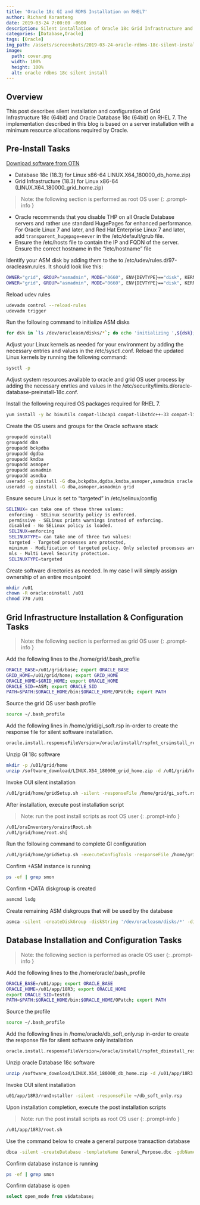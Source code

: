 ```yaml
---
title: 'Oracle 18c GI and RDMS Installation on RHEL7'
author: Richard Koranteng
date: 2019-03-24 7:00:00 -0600
description: Silent installation of Oracle 18c Grid Infrastructure and Database
categories: [Database,Oracle]
tags: [Oracle]
img_path: /assets/screenshots/2019-03-24-oracle-rdbms-18c-silent-installation-on-rhel-7
image:
  path: cover.png
  width: 100%
  height: 100%
  alt: oracle rdbms 18c silent install
---
```


## Overview
This post describes silent installation and configuration of Grid Infrastructure 18c (64bit) and Oracle Database 18c (64bit) on RHEL 7. The implementation described in this blog is based on a server installation with a minimum resource allocations required by Oracle.


## Pre-Install Tasks
[Download software from OTN](https://www.oracle.com/technetwork/database/enterprise-edition/downloads/oracle18c-linux-180000-5022980.html)
* Database 18c (18.3) for Linux x86-64 LINUX.X64_180000_db_home.zip)
* Grid Infrastructure (18.3) for Linux x86-64 (LINUX.X64_180000_grid_home.zip)

> Note: the following section is performed as root OS user
{: .prompt-info }

* Oracle recommends that you disable THP on all Oracle Database servers and rather use standard HugePages for enhanced performance. For Oracle Linux 7 and later, and Red Hat Enterprise Linux 7 and later, add `transparent_hugepage=never` in the /etc/default/grub file.
* Ensure the /etc/hosts file to contain the IP and FQDN of the server. Ensure the correct hostname in the “/etc/hostname” file

Identify your ASM disk by adding them to the to /etc/udev/rules.d/97-oracleasm.rules. It should look like this:

```bash
OWNER="grid", GROUP="asmadmin", MODE="0660", ENV{DEVTYPE}=="disk", KERNEL=="xvdca", SYMLINK+="oracleasm/disks/DATA1"
OWNER="grid", GROUP="asmadmin", MODE="0660", ENV{DEVTYPE}=="disk", KERNEL=="xvdcb", SYMLINK+="oracleasm/disks/FRA1"
```

Reload udev rules
```bash
udevadm control --reload-rules
udevadm trigger
```

Run the following command to initialize ASM disks
```bash
for dsk in `ls /dev/oracleasm/disks/*`; do echo 'initializing ',${dsk}; dd if=/dev/zero of=${dsk} bs=4096 count=1; done
```

Adjust your Linux kernels as needed for your environment by adding the necessary entries and values in the /etc/sysctl.conf. Reload the updated Linux kernels by running the following command:
```bash
sysctl -p
```

Adjust system resources available to oracle and grid OS user process by adding the necessary enrties and values in the /etc/security/limits.d/oracle-database-preinstall-18c.conf.

Install the following required OS packages required for RHEL 7.
```bash
yum install -y bc binutils compat-libcap1 compat-libstdc++-33 compat-libstdc++-33.i686 elfutils-libelf.i686 elfutils-libelf elfutils-libelf-devel.i686 elfutils-libelf-devel fontconfig-devel glibc.i686 glibc glibc-devel.i686 glibc-devel ksh libaio.i686 libaio libaio-devel.i686 libaio-devel libX11.i686 libX11 libXau.i686 libXau libXi.i686 libXi libXtst.i686 libXtst libgcc.i686 libgcc librdmacm-devel libstdc++.i686 libstdc++ libstdc++-devel.i686 libstdc++-devel libxcb.i686 libxcb make nfs-utils net-tools python python-configshell python-rtslib python-six smartmontools sysstat targetcli unixODBC
```

Create the OS users and groups for the Oracle software stack
```bash
groupadd oinstall
groupadd dba
groupadd bckpdba
groupadd dgdba
groupadd kmdba
groupadd asmoper
groupadd asmadmin
groupadd asmdba
useradd -g oinstall -G dba,bckpdba,dgdba,kmdba,asmoper,asmadmin oracle
useradd -g oinstall -G dba,asmoper,asmadmin grid
```

Ensure secure Linux is set to “targeted” in /etc/selinux/config
```bash
SELINUX= can take one of these three values:
 enforcing - SELinux security policy is enforced.
 permissive - SELinux prints warnings instead of enforcing.
 disabled - No SELinux policy is loaded.
 SELINUX=enforcing
 SELINUXTYPE= can take one of three two values:
 targeted - Targeted processes are protected,
 minimum - Modification of targeted policy. Only selected processes are protected.
 mls - Multi Level Security protection.
 SELINUXTYPE=targeted
```

Create software directories as needed. In my case I will simply assign ownership of an entire mountpoint
```bash
mkdir /u01
chown -R oracle:oinstall /u01
chmod 770 /u01
```

## Grid Infrastructure Installation & Configuration Tasks
> Note: the following section is performed as grid OS user
{: .prompt-info }

Add the following lines to the /home/grid/.bash_profile
```bash
ORACLE_BASE=/u01/grid/base; export ORACLE_BASE
GRID_HOME=/u01/grid/home; export GRID_HOME
ORACLE_HOME=$GRID_HOME; export ORACLE_HOME
ORACLE_SID=+ASM; export ORACLE_SID
PATH=$PATH:$ORACLE_HOME/bin:$ORACLE_HOME/OPatch; export PATH
```

Source the grid OS user bash profile
```bash
source ~/.bash_profile
```

Add the following lines in /home/grid/gi_soft.rsp in-order to create the response file for silent software installation.
```bash
oracle.install.responseFileVersion=/oracle/install/rspfmt_crsinstall_response_schema_v18.0.0 INVENTORY_LOCATION=/u01/oraInventory oracle.install.option=HA_CONFIG ORACLE_BASE=/u01/grid/base oracle.install.asm.OSDBA=oinstall oracle.install.asm.OSASM=asmadmin oracle.install.asm.storageOption=ASM oracle.install.asm.SYSASMPassword=putYourPassword oracle.install.asm.diskGroup.name=DATA oracle.install.asm.diskGroup.redundancy=EXTERNAL oracle.install.asm.diskGroup.disks=/dev/oracleasm/disks/DATA1,/dev/oracleasm/disks/FRA1 oracle.install.asm.diskGroup.diskDiscoveryString=/dev/oracleasm/disks/* oracle.install.asm.monitorPassword=putYourPassword oracle.install.asm.configureAFD=false
```

Unzip GI 18c software
```bash
mkdir -p /u01/grid/home
unzip /software_download/LINUX.X64_180000_grid_home.zip -d /u01/grid/home
```

Invoke OUI silent installation
```bash
/u01/grid/home/gridSetup.sh -silent -responseFile /home/grid/gi_soft.rsp
```

After installation, execute post installation script
> Note: run the post install scripts as root OS user
{: .prompt-info }

```bash
/u01/oraInventory/orainstRoot.sh
/u01/grid/home/root.sh[
```

Run the following command to complete GI configuration
```bash
/u01/grid/home/gridSetup.sh -executeConfigTools -responseFile /home/grid/gi_soft.rsp -silent
```

Confirm +ASM instance is running
```bash
ps -ef | grep smon
```

Confirm +DATA diskgroup is created
```bash
asmcmd lsdg
```

Create remaining ASM diskgroups that will be used by the database
```bash
asmca -silent -createDiskGroup -diskString '/dev/oracleasm/disks/*' -diskGroupName FRA -disk '/dev/oracleasm/disks/FRA*' -redundancy EXTERNAL -au_size 4
```

## Database Installation and Configuration Tasks
> Note: the following section is performed as oracle OS user
{: .prompt-info }

Add the following lines to the /home/oracle/.bash_profile
```bash
ORACLE_BASE=/u01/app; export ORACLE_BASE
ORACLE_HOME=/u01/app/18R3; export ORACLE_HOME
export ORACLE_SID=testdb
PATH=$PATH:$ORACLE_HOME/bin:$ORACLE_HOME/OPatch; export PATH
```

Source the profile
```bash
source ~/.bash_profile
```

Add the following lines in /home/oracle/db_soft_only.rsp in-order to create the response file for silent software only installation
```bash
oracle.install.responseFileVersion=/oracle/install/rspfmt_dbinstall_response_schema_v18.0.0 oracle.install.option=INSTALL_DB_SWONLY UNIX_GROUP_NAME=oinstall INVENTORY_LOCATION=/u01/oraInventory ORACLE_HOME=/u01/app/18R3 ORACLE_BASE=/u01/app oracle.install.db.InstallEdition=EE oracle.install.db.OSDBA_GROUP=dba oracle.install.db.OSOPER_GROUP=dba oracle.install.db.OSBACKUPDBA_GROUP=bckpdba oracle.install.db.OSDGDBA_GROUP=dgdba oracle.install.db.OSKMDBA_GROUP=kmdba oracle.install.db.OSRACDBA_GROUP=dba SECURITY_UPDATES_VIA_MYORACLESUPPORT=false DECLINE_SECURITY_UPDATES=true oracle.installer.autoupdates.option=SKIP_UPDATES
```

Unzip oracle Database 18c software
```bash
unzip /software_download/LINUX.X64_180000_db_home.zip -d /u01/app/18R3
```

Invoke OUI silent installation
```bash
u01/app/18R3/runInstaller -silent -responseFile ~/db_soft_only.rsp
```

Upon installation completion, execute the post installation scripts
> Note: run the post install scripts as root OS user
{: .prompt-info }

```bash
/u01/app/18R3/root.sh
```

Use the command below to create a general purpose transaction database
```bash
dbca -silent -createDatabase -templateName General_Purpose.dbc -gdbName $ORACLE_SID -sid $ORACLE_SID -sysPassword putYOURPASSWORD -systemPassword putYOURPASSWORD -storageType ASM -diskGroupName +DATA -recoveryGroupName +FRA -responseFile NO_VALUE -createAsContainerDatabase false -characterSet AL32UTF8 -nationalCharacterSet AL16UTF16 -archiveLogMode true -databaseType MULTIPURPOSE -emConfiguration NONE
```

Confirm database instance is running
```bash
ps -ef | grep smon
```

Confirm database is open
```sql
select open_mode from v$database;
```
